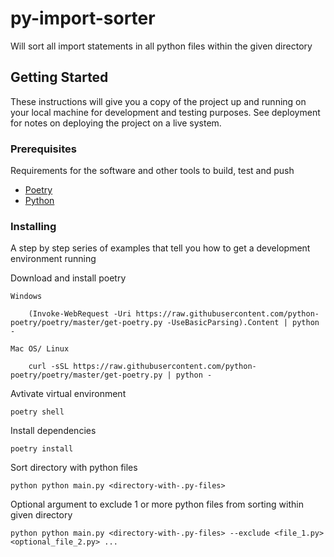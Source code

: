 # py-import-sorter

Will sort all import statements in all python files within the given directory


## Getting Started

These instructions will give you a copy of the project up and running on
your local machine for development and testing purposes. See deployment
for notes on deploying the project on a live system.

### Prerequisites

Requirements for the software and other tools to build, test and push 
- [Poetry](https://python-poetry.org/)
- [Python](https://www.python.org/)

### Installing

A step by step series of examples that tell you how to get a development
environment running

Download and install poetry 

    Windows

        (Invoke-WebRequest -Uri https://raw.githubusercontent.com/python-poetry/poetry/master/get-poetry.py -UseBasicParsing).Content | python -

    Mac OS/ Linux

        curl -sSL https://raw.githubusercontent.com/python-poetry/poetry/master/get-poetry.py | python -

Avtivate virtual environment

    poetry shell

Install dependencies

    poetry install

Sort directory with python files

    python python main.py <directory-with-.py-files>

Optional argument to exclude 1 or more python files from sorting within given directory

    python python main.py <directory-with-.py-files> --exclude <file_1.py> <optional_file_2.py> ...

